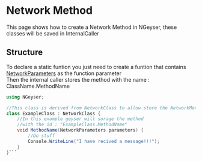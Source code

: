 # Network Method
This page shows how to create a Network Method in NGeyser, these classes will be saved in InternalCaller

## Structure
To declare a static funtion you just need to create a funtion that contains [NetworkParameters](/) as the function parameter \
Then the internal caller stores the method with the name : ClassName.MethodName

```cs
using NGeyser;

//This class is derived from NetworkClass to allow store the NetworkMethods
class ExampleClass : NetworkClass {
    //In this example geyser will sorage the method
    //with the id : "ExampleClass.MethodName"
    void MethodName(NetworkParameters parameters) {
        //Do stuff
        Console.WriteLine("I have recived a message!!!");
    }
}```